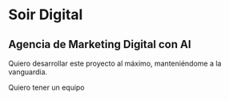 # Soir Digital
## Agencia de Marketing Digital con AI

Quiero desarrollar este proyecto al máximo, manteniéndome a la vanguardia. 

Quiero tener un equipo 